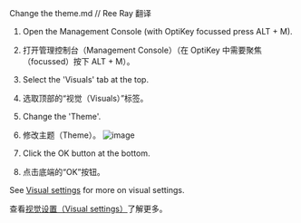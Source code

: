 Change the theme.md // Ree Ray 翻译

1.  Open the Management Console (with OptiKey focussed press ALT + M).

2.  打开管理控制台（Management Console）（在 OptiKey 中需要聚焦（focussed）按下 ALT + M）。

3.  Select the 'Visuals' tab at the top.

4.  选取顶部的“视觉（Visuals）”标签。

5.  Change the 'Theme'.

6.  修改主题（Theme）。
![image](https://github.com/JuliusSweetland/OptiKey/raw/gh-pages/images/Management_Console_Visual_Numbered.png)

7.  Click the OK button at the bottom.

8.  点击底端的“OK”按钮。

See [Visual settings](https://github.com/JuliusSweetland/OptiKey/wiki/Visual-settings) for more on visual settings.

查看[视觉设置（Visual settings）](https://github.com/jobbole/OptiKeyWiki-ZH/blob/master/%E8%A7%86%E8%A7%89%E8%AE%BE%E7%BD%AE.md)了解更多。
